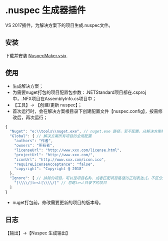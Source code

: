 ﻿# .nuspec 生成器插件
VS 2017插件，为解决方案下的项目生成.nuspec文件。

## 安装
下载并安装 [NuspecMaker.vsix](dist/NuspecMaker.vsix).

## 使用

* 生成解决方案；
* 为需要nuget打包的项目配置包参数：.NETStandard项目都在.csproj中，.NFX项目在AssemblyInfo.cs项目中；
* 【工具】-> 【创建/更新 nuspec】；
* 首次运行时，会在解决方案根目录下创建配置文件【nuspec.config】，按需修改后，再次运行；

```js
{
  "Nuget": "e:\\tools\\nuget.exe", // nuget.exe 路径，若不配置，从解决方案根目录获取
  "Global": { // 解决方案所有项目的全局配置
    "authors": "作者",
    "owners": "所有者",
    "licenseUrl": "http://www.xxx.com/license.html",
    "projectUrl": "http://www.xxx.com/",
    "iconUrl": "http://www.xxx.com/icon.ico",
    "requireLicenseAcceptance": "false",
    "copyright": "Copyright @ 2018"
  },
  "Ignore": [ // 排除的项目，可以是项目名称、或者匹配项目路径的正则表达式。不区分大小写
    "[\\\\/]test[\\\\/]" // 忽略test目录下的项目
  ]
}

```
* nuget打包前，修改需要更新的项目的版本号。

## 日志
【输出】->【Nuspec 生成输出】